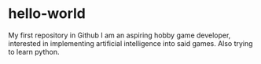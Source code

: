 # hello-world
My first repository in Github
I am an aspiring hobby game developer, interested in implementing artificial intelligence into said games.
Also trying to learn python.
